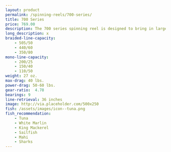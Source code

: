 ```yaml
---
layout: product
permalink: /spinning-reels/700-series/
title: 700 Series
price: 769.00
description: The 700 series spinning reel is designed to bring in larger fish.
long_description: x
braided-line-capacity: 
    - 505/50
    - 440/60
    - 350/80
mono-line-capacity:
    - 200/25
    - 150/40
    - 110/50
weight: 27 oz.
max-drag: 40 lbs.
power-drag: 50-60 lbs.
gear-ratio:  4.78
bearings: 9
line-retrieval: 36 inches
image: http://via.placeholder.com/500x250
fish: /assets/images/icon--tuna.png
fish_recommendation:
    - Tuna
    - White Marlin
    - King Mackerel
    - Sailfish
    - Mahi
    - Sharks
---
```




